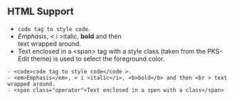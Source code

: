 
## HTML Support

- <code>code tag to style code</code >.
- <em>Emphasis</em>, < i >italic</i>, <b>bold</b> and then <br > text wrapped around.
- <span class="operator">Text enclosed in a &lt;span&gt; tag with a style class (taken from the PKS-Edit theme) is used to select the foreground color.</span>

```
- <code>code tag to style code</code >.
- <em>Emphasis</em>, < i >italic</i>, <b>bold</b> and then <br > text wrapped around.
- <span class="operator">Text enclosed in a spen with a class</span>
```


